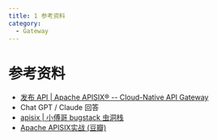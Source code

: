 ```yaml
---
title: 1 参考资料
category:
  - Gateway
---
```




# 参考资料

+ [发布 API | Apache APISIX® -- Cloud-Native API Gateway](https://apisix.apache.org/zh/docs/apisix/tutorials/expose-api/)
+ Chat GPT / Claude 回答
+ [apisix | 小傅哥 bugstack 虫洞栈](https://bugstack.cn/md/road-map/apisix.html)
+ [Apache APISIX实战 (豆瓣)](https://book.douban.com/subject/36356917/)


